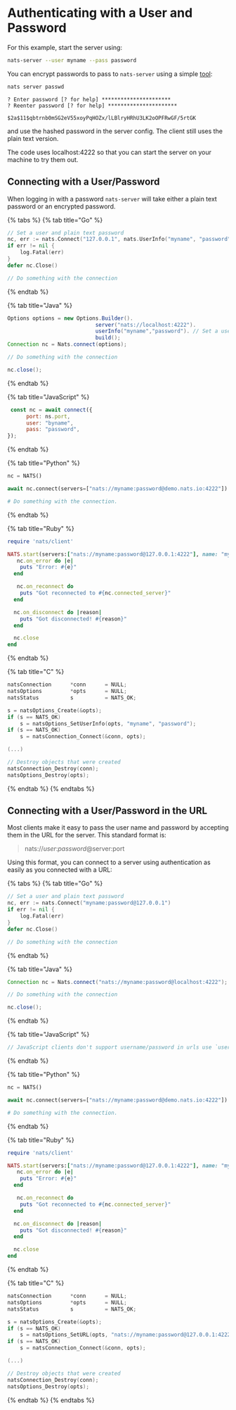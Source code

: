 # Authenticating with a User and Password

For this example, start the server using:

```bash
nats-server --user myname --pass password
```

You can encrypt passwords to pass to `nats-server` using a simple [tool](../../../nats-tools/nats\_cli/):

```bash
nats server passwd
```

```
? Enter password [? for help] **********************
? Reenter password [? for help] **********************

$2a$11$qbtrnb0mSG2eV55xoyPqHOZx/lLBlryHRhU3LK2oOPFRwGF/5rtGK
```

and use the hashed password in the server config. The client still uses the plain text version.

The code uses localhost:4222 so that you can start the server on your machine to try them out.

## Connecting with a User/Password

When logging in with a password `nats-server` will take either a plain text password or an encrypted password.

{% tabs %}
{% tab title="Go" %}
```go
// Set a user and plain text password
nc, err := nats.Connect("127.0.0.1", nats.UserInfo("myname", "password"))
if err != nil {
    log.Fatal(err)
}
defer nc.Close()

// Do something with the connection
```
{% endtab %}

{% tab title="Java" %}
```java
Options options = new Options.Builder().
                            server("nats://localhost:4222").
                            userInfo("myname","password"). // Set a user and plain text password
                            build();
Connection nc = Nats.connect(options);

// Do something with the connection

nc.close();
```
{% endtab %}

{% tab title="JavaScript" %}
```javascript
 const nc = await connect({
      port: ns.port,
      user: "byname",
      pass: "password",
});
```
{% endtab %}

{% tab title="Python" %}
```python
nc = NATS()

await nc.connect(servers=["nats://myname:password@demo.nats.io:4222"])

# Do something with the connection.
```
{% endtab %}

{% tab title="Ruby" %}
```ruby
require 'nats/client'

NATS.start(servers:["nats://myname:password@127.0.0.1:4222"], name: "my-connection") do |nc|
   nc.on_error do |e|
    puts "Error: #{e}"
  end

   nc.on_reconnect do
    puts "Got reconnected to #{nc.connected_server}"
  end

  nc.on_disconnect do |reason|
    puts "Got disconnected! #{reason}"
  end

  nc.close
end
```
{% endtab %}

{% tab title="C" %}
```c
natsConnection      *conn      = NULL;
natsOptions         *opts      = NULL;
natsStatus          s          = NATS_OK;

s = natsOptions_Create(&opts);
if (s == NATS_OK)
    s = natsOptions_SetUserInfo(opts, "myname", "password");
if (s == NATS_OK)
    s = natsConnection_Connect(&conn, opts);

(...)

// Destroy objects that were created
natsConnection_Destroy(conn);
natsOptions_Destroy(opts);
```
{% endtab %}
{% endtabs %}

## Connecting with a User/Password in the URL

Most clients make it easy to pass the user name and password by accepting them in the URL for the server. This standard format is:

> nats://_user_:_password_@server:port

Using this format, you can connect to a server using authentication as easily as you connected with a URL:

{% tabs %}
{% tab title="Go" %}
```go
// Set a user and plain text password
nc, err := nats.Connect("myname:password@127.0.0.1")
if err != nil {
    log.Fatal(err)
}
defer nc.Close()

// Do something with the connection
```
{% endtab %}

{% tab title="Java" %}
```java
Connection nc = Nats.connect("nats://myname:password@localhost:4222");

// Do something with the connection

nc.close();
```
{% endtab %}

{% tab title="JavaScript" %}
```javascript
// JavaScript clients don't support username/password in urls use `user` and `pass` options.
```
{% endtab %}

{% tab title="Python" %}
```python
nc = NATS()

await nc.connect(servers=["nats://myname:password@demo.nats.io:4222"])

# Do something with the connection.
```
{% endtab %}

{% tab title="Ruby" %}
```ruby
require 'nats/client'

NATS.start(servers:["nats://myname:password@127.0.0.1:4222"], name: "my-connection") do |nc|
   nc.on_error do |e|
    puts "Error: #{e}"
  end

   nc.on_reconnect do
    puts "Got reconnected to #{nc.connected_server}"
  end

  nc.on_disconnect do |reason|
    puts "Got disconnected! #{reason}"
  end

  nc.close
end
```
{% endtab %}

{% tab title="C" %}
```c
natsConnection      *conn      = NULL;
natsOptions         *opts      = NULL;
natsStatus          s          = NATS_OK;

s = natsOptions_Create(&opts);
if (s == NATS_OK)
    s = natsOptions_SetURL(opts, "nats://myname:password@127.0.0.1:4222");
if (s == NATS_OK)
    s = natsConnection_Connect(&conn, opts);

(...)

// Destroy objects that were created
natsConnection_Destroy(conn);
natsOptions_Destroy(opts);
```
{% endtab %}
{% endtabs %}
